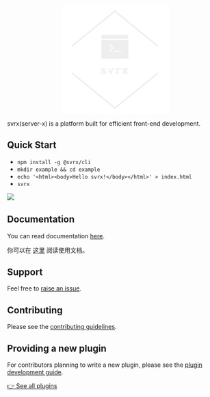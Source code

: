 <img src="/assets/images/logo_transparent.png" width="50%" style="margin: 0 auto;display: block;" />

svrx(server-x) is a platform built for efficient front-end development.

## Quick Start

 - `npm install -g @svrx/cli`
 - `mkdir example && cd example`
 - `echo '<html><body>Hello svrx!</body></html>' > index.html`
 - `svrx`

![](/assets/demo.png)

## Documentation

You can read documentation [here](https://docs.svrx.io/en/).

你可以在 [这里](https://docs.svrx.io/zh/) 阅读使用文档。

## Support

Feel free to [raise an issue](https://github.com/svrxjs/svrx/issues/new/choose).

## Contributing

Please see the [contributing guidelines](https://docs.svrx.io/en/contribute/pr.html).

## Providing a new plugin

For contributors planning to write a new plugin, please see the [plugin development guide](https://docs.svrx.io/en/contribute/plugin.html).

[👉 See all plugins](/plugin?query=svrx-plugin-)